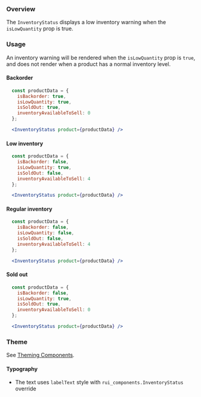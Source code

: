 ### Overview
The `InventoryStatus` displays a low inventory warning when the `isLowQuantity` prop is true.

### Usage

An inventory warning will be rendered when the `isLowQuantity` prop is `true`, and does not render when a product has a normal inventory level.

#### Backorder
```jsx
  const productData = {
    isBackorder: true,
    isLowQuantity: true,
    isSoldOut: true,
    inventoryAvailableToSell: 0
  };

  <InventoryStatus product={productData} />
```

#### Low inventory
```jsx
  const productData = {
    isBackorder: false,
    isLowQuantity: true,
    isSoldOut: false,
    inventoryAvailableToSell: 4
  };

  <InventoryStatus product={productData} />
```

#### Regular inventory
```jsx
  const productData = {
    isBackorder: false,
    isLowQuantity: false,
    isSoldOut: false,
    inventoryAvailableToSell: 4
  };

  <InventoryStatus product={productData} />
```

#### Sold out
```jsx
  const productData = {
    isBackorder: false,
    isLowQuantity: true,
    isSoldOut: true,
    inventoryAvailableToSell: 0
  };

  <InventoryStatus product={productData} />
```

### Theme

See [Theming Components](./#!/Theming%20Components).

#### Typography

- The text uses `labelText` style with `rui_components.InventoryStatus` override
